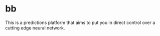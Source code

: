 # bb
 This is a predictions platform that aims to put you in direct control over a cutting edge neural network.
